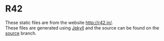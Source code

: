 R42
=

These static files are from the website http://r42.in/.  
These files are generated using [Jekyll](https://github.com/mojombo/jekyll) and the source can be found on the [source](https://github.com/fampinheiro/fampinheiro.github.com/tree/source) branch.